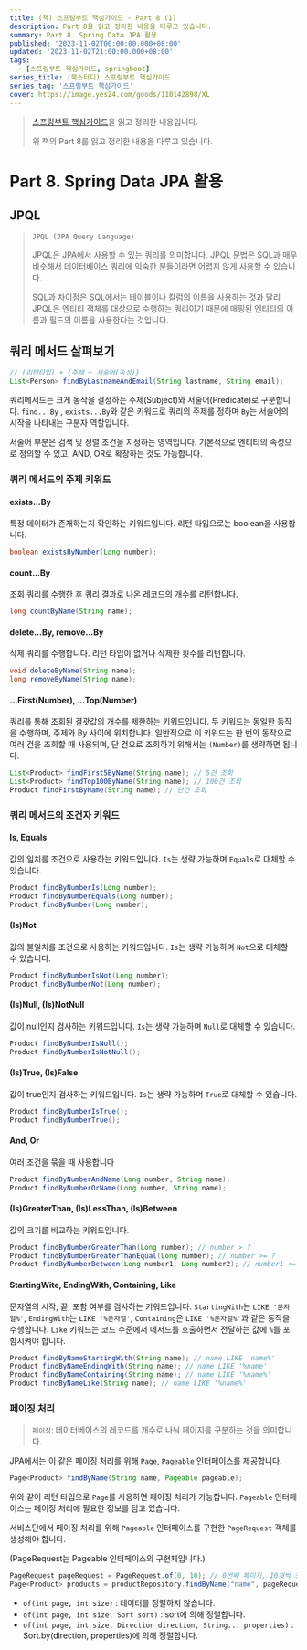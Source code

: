 ```yaml
---
title: (책) 스프링부트 핵심가이드 - Part 8 (1)
description: Part 8을 읽고 정리한 내용을 다루고 있습니다.
summary: Part 8. Spring Data JPA 활용
published: '2023-11-02T00:00:00.000+08:00'
updated: '2023-11-02T21:00:00.000+08:00'
tags:
  - [스프링부트 핵심가이드, springboot]
series_title: (북스터디) 스프링부트 핵심가이드
series_tag: '스프링부트 핵심가이드'
cover: https://image.yes24.com/goods/110142898/XL
---
```


> [스프링부트 핵심가이드](https://ridibooks.com/books/1160000073?_s=search&_q=%EC%8A%A4%ED%94%84%EB%A7%81%EB%B6%80%ED%8A%B8+%ED%95%B5%EC%8B%AC&_rdt_sid=search&_rdt_idx=0)을 읽고 정리한 내용입니다.
>
> 위 책의 Part 8를 읽고 정리한 내용을 다루고 있습니다.

# Part 8. Spring Data JPA 활용

## JPQL

> `JPQL (JPA Query Language)`
>
> JPQL은 JPA에서 사용할 수 있는 쿼리를 의미합니다. JPQL 문법은 SQL과 매우 비슷해서 데이터베이스 쿼리에
> 익숙한 분들이라면 어렵지 않게 사용할 수 있습니다.
>
> SQL과 차이점은 SQL에서는 테이블이나 칼럼의 이름을 사용하는 것과 달리 JPQL은 엔티티 객체를 대상으로
> 수행하는 쿼리이기 때문에 매핑된 엔티티의 이름과 필드의 이름을 사용한다는 것입니다.

## 쿼리 메서드 살펴보기

```java
// (리턴타입) + {주제 + 서술어(속성)} 
List<Person> findByLastnameAndEmail(String lastname, String email);
```

쿼리메서드는 크게 동작을 결정하는 주제(Subject)와 서술어(Predicate)로 구분합니다.
`find...By` , `exists...By`와 같은 키워드로 쿼리의 주제를 정하며 `By`는 서술어의 시작을 나타내는 구분자 역할입니다.

서술어 부분은 검색 및 정렬 조건을 지정하는 영역입니다. 기본적으로 엔티티의 속성으로 정의할 수 있고, AND, OR로 확장하는 것도 가능합니다.

### 쿼리 메서드의 주제 키워드

#### exists...By

특정 데이터가 존재하는지 확인하는 키워드입니다. 리턴 타입으로는 boolean을 사용합니다.

```java
boolean existsByNumber(Long number);
```

#### count...By

조회 쿼리를 수행한 후 쿼리 결과로 나온 레코드의 개수를 리턴합니다.

```java
long countByName(String name);
```

#### delete...By, remove...By

삭제 쿼리를 수행합니다. 리턴 타입이 없거나 삭제한 횟수를 리턴합니다.

```java
void deleteByName(String name);
long removeByName(String name);
```

#### ...First(Number), ...Top(Number)

쿼리를 통해 조회된 결괏값의 개수를 제한하는 키워드입니다. 두 키워드는 동일한 동작을 수행하며, 주제와 By 사이에 위치합니다.
일반적으로 이 키워드는 한 번의 동작으로 여러 건을 조회할 때 사용되며, 단 건으로 조회하기 위해서는 `(Number)`를 생략하면 됩니다.

```java
List<Product> findFirst5ByName(String name); // 5건 조회
List<Product> findTop100ByName(String name); // 100건 조회
Product findFirstByName(String name); // 단건 조회
```

### 쿼리 메서드의 조건자 키워드

#### Is, Equals

값의 일치를 조건으로 사용하는 키워드입니다. `Is`는 생략 가능하며 `Equals`로 대체할 수 있습니다.

```java
Product findByNumberIs(Long number);
Product findByNumberEquals(Long number);
Product findByNumber(Long number);
```

#### (Is)Not

값의 불일치를 조건으로 사용하는 키워드입니다. `Is`는 생략 가능하며 `Not`으로 대체할 수 있습니다.

```java
Product findByNumberIsNot(Long number);
Product findByNumberNot(Long number);
```

#### (Is)Null, (Is)NotNull

값이 null인지 검사하는 키워드입니다. `Is`는 생략 가능하며 `Null`로 대체할 수 있습니다.

```java
Product findByNumberIsNull();
Product findByNumberIsNotNull();
```

#### (Is)True, (Is)False

값이 true인지 검사하는 키워드입니다. `Is`는 생략 가능하며 `True`로 대체할 수 있습니다.

```java
Product findByNumberIsTrue();
Product findByNumberTrue();
```

#### And, Or

여러 조건을 묶을 때 사용합니다

```java
Product findByNumberAndName(Long number, String name);
Product findByNumberOrName(Long number, String name);
```

#### (Is)GreaterThan, (Is)LessThan, (Is)Between

값의 크기를 비교하는 키워드입니다.

```java
Product findByNumberGreaterThan(Long number); // number > ?
Product findByNumberGreaterThanEqual(Long number); // number >= ?
Product findByNumberBetween(Long number1, Long number2); // number1 <= ? AND number2 >= ?
```

#### StartingWite, EndingWith, Containing, Like

문자열의 시작, 끝, 포함 여부를 검사하는 키워드입니다. `StartingWith`는 `LIKE '문자열%'`, `EndingWith`는 `LIKE '%문자열'`, `Containing`은 `LIKE '%문자열%'`과 같은 동작을 수행합니다.
`Like` 키워드는 코드 수준에서 메서드를 호출하면서 전달하는 값에 `%`를 포함시켜야 합니다.

```java
Product findByNameStartingWith(String name); // name LIKE 'name%'
Product findByNameEndingWith(String name); // name LIKE '%name'
Product findByNameContaining(String name); // name LIKE '%name%'
Product findByNameLike(String name); // name LIKE '%name%'
```

### 페이징 처리

> `페이징`: 데이터베이스의 레코드를 개수로 나눠 페이지를 구분하는 것을 의미합니다.

JPA에서는 이 같은 페이징 처리를 위해 `Page`, `Pageable` 인터페이스를 제공합니다.

```java
Page<Product> findByName(String name, Pageable pageable);
```

위와 같이 리턴 타입으로 `Page`를 사용하면 페이징 처리가 가능합니다. 
`Pageable` 인터페이스는 페이징 처리에 필요한 정보를 담고 있습니다.

서비스단에서 페이징 처리를 위해 `Pageable` 인터페이스를 구현한 `PageRequest` 객체를 생성해야 합니다.

(PageRequest는 Pageable 인터페이스의 구현체입니다.)

```java
PageRequest pageRequest = PageRequest.of(0, 10); // 0번째 페이지, 10개씩 조회
Page<Product> products = productRepository.findByName("name", pageRequest);
```

- `of(int page, int size)` : 데이터를 정렬하지 않습니다.
- `of(int page, int size, Sort sort)` : sort에 의해 정렬합니다.
- `of(int page, int size, Direction direction, String... properties)` : Sort.by(direction, properties)에 의해 정렬합니다.
